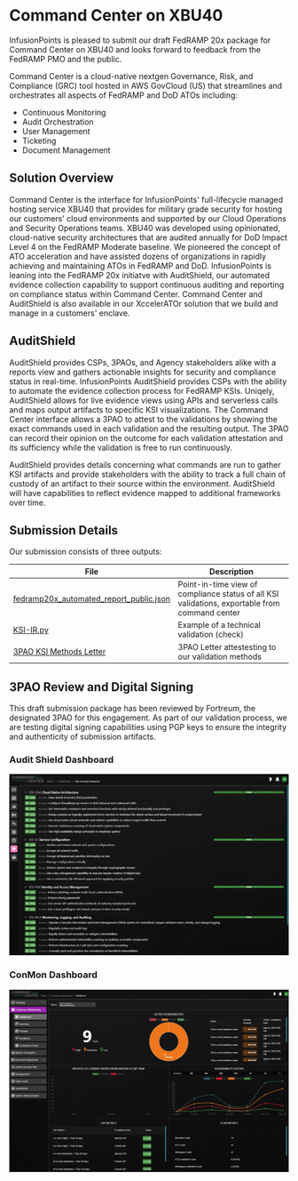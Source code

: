 # Command Center on XBU40
InfusionPoints is pleased to submit our draft FedRAMP 20x package for Command Center on XBU40 and looks forward to feedback from the FedRAMP PMO and the public. 

Command Center is a cloud-native nextgen Governance, Risk, and Compliance (GRC) tool hosted in AWS GovCloud (US) that streamlines and orchestrates all aspects of FedRAMP and DoD ATOs including:

- Continuous Monitoring
- Audit Orchestration
- User Management
- Ticketing
- Document Management

## Solution Overview
Command Center is the interface for InfusionPoints' full-lifecycle managed hosting service XBU40 that provides for military grade security for hosting our customers' cloud environments and supported by our Cloud Operations and Security Operations teams. XBU40 was developed using opinionated, cloud-native security architectures that are audited annually for DoD Impact Level 4 on the FedRAMP Moderate baseline. We pioneered the concept of ATO acceleration and have assisted dozens of organizations in rapidly achieving and maintaining ATOs in FedRAMP and DoD. InfusionPoints is leaning into the FedRAMP 20x initiatve with AuditShield, our automated evidence collection capability to support continuous auditing and reporting on compliance status within Command Center. Command Center and AuditShield is also available in our XccelerATOr solution that we build and manage in a customers' enclave.

## AuditShield
AuditShield provides CSPs, 3PAOs, and Agency stakeholders alike with a reports view and gathers actionable insights for security and compliance status in real-time. InfusionPoints AuditShield provides CSPs with the ability to automate the evidence collection process for FedRAMP KSIs. Uniqely, AuditShield allows for live evidence views using APIs and serverless calls and maps output artifacts to specific KSI visualizations. The Command Center interface allows a 3PAO to attest to the validations by showing the exact commands used in each validation and the resulting output. The 3PAO can record their opinion on the outcome for each validation attestation and its sufficiency while the validation is free to run continuously. 

AuditShield provides details concerning what commands are run to gather KSI artifacts and provide stakeholders with the ability to track a full chain of custody of an artifact to their source within the environment. AuditShield will have capabilities to reflect evidence mapped to additional frameworks over time. 

## Submission Details
Our submission consists of three outputs:

| File | Description |
|----------|----------|
| [fedramp20x_automated_report_public.json](fedramp20x_automated_report_public.json)    | Point-in-time view of compliance status of all KSI validations, exportable from command center  |
| [KSI-IR.py](KSI-IR.py)   | Example of a technical validation (check)    |
| [3PAO KSI Methods Letter](InfusionPoints-FedRAMP_20x_KSIs-Methods-Letter-05232025.pdf)  | 3PAO Letter attestesting to our validation methods |

## 3PAO Review and Digital Signing
This draft submission package has been reviewed by Fortreum, the designated 3PAO for this engagement. As part of our validation process, we are testing digital signing capabilities using PGP keys to ensure the integrity and authenticity of submission artifacts.

### Audit Shield Dashboard
![Audit Shield](img/cc_auditshield.png)

### ConMon Dashboard
![Continuous Monitoring Dashboard in Command Center](img/cc_conmon.png)